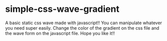 # simple-css-wave-gradient
A basic static css wave made with javascript!!
You can manipulate whatever you need super easily.
Change the color of the gradient on the css file and the wave form on the javascript file.
Hope you like it!!
